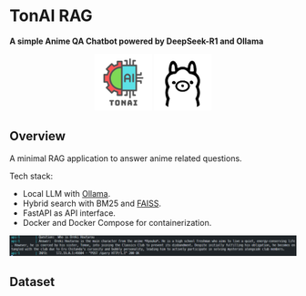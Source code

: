 # TonAI RAG

**A simple Anime QA Chatbot powered by DeepSeek-R1 and Ollama**

<p align="center">
   <img src="./assets/splash.png" height="100" />
   <img src="./assets/ollama_logo.png" height="100" />
</p>


## Overview
A minimal RAG application to answer anime related questions.

Tech stack: 
* Local LLM with [Ollama](https://github.com/ollama/ollama).
* Hybrid search with BM25 and [FAISS](https://github.com/.facebookresearch/faiss).
* FastAPI as API interface.
* Docker and Docker Compose for containerization.

<img src="./assets/test.png" />

## Dataset
